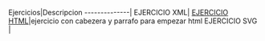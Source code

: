 Ejercicios|Descripcion
--------------|
EJERCICIO XML|
[EJERCICIO HTML](https://github.com/JuanJoseblandon/EjerciciosLLMM/blob/main/tema1/PRUEBAS.html)|ejercicio con cabezera y parrafo para empezar html
EJERCICIO SVG |


